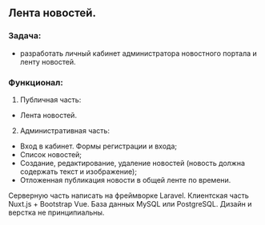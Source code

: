 ## Лента новостей.

### Задача: 
- разработать личный кабинет администратора новостного портала и ленту новостей.

### Функционал:
1. Публичная часть:
- Лента новостей.

2. Административная часть:
- Вход в кабинет. Формы регистрации и входа;
- Список новостей;
- Создание, редактирование, удаление новостей (новость должна содержать текст и изображение);
- Отложенная публикация новости в общей ленте по времени.

Серверную часть написать на фреймворке Laravel.
Клиентская часть Nuxt.js + Bootstrap Vue.
База данных MySQL или PostgreSQL.
Дизайн и верстка не принципиальны.
